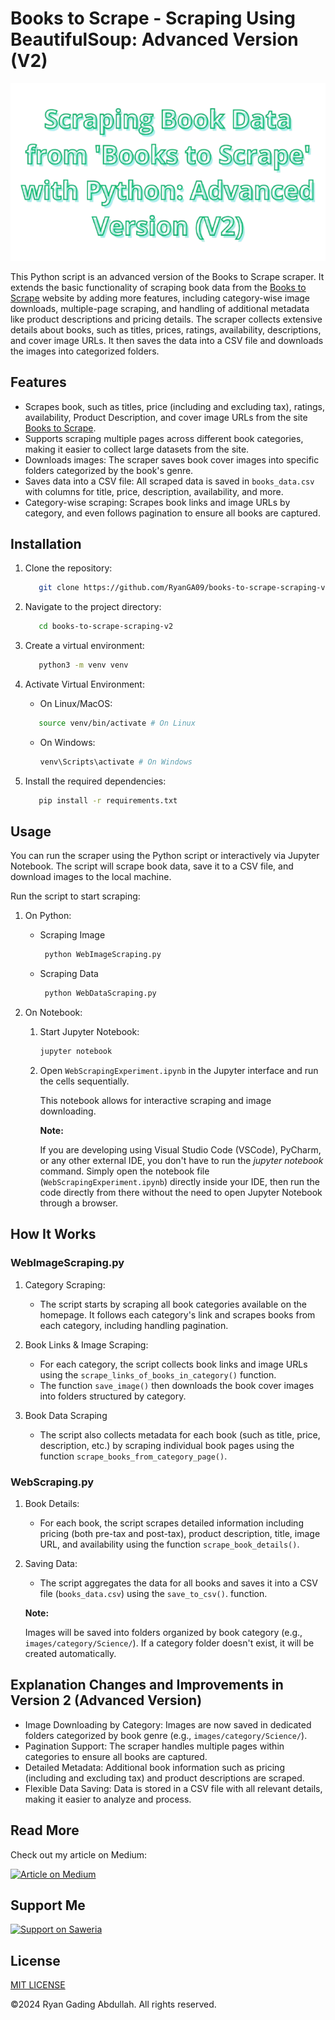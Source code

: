 # Books to Scrape - Scraping Using BeautifulSoup: Advanced Version (V2)

<div align="center">
   <img src="images/titles-picture-logo.png" alt="Scraping Book Data from Books to Scrape">
</div>

This Python script is an advanced version of the Books to Scrape scraper. It extends the basic functionality of scraping book data from the [Books to Scrape](https://books.toscrape.com/) website by adding more features, including category-wise image downloads, multiple-page scraping, and handling of additional metadata like product descriptions and pricing details. The scraper collects extensive details about books, such as titles, prices, ratings, availability, descriptions, and cover image URLs. It then saves the data into a CSV file and downloads the images into categorized folders.

## Features

- Scrapes book, such as titles, price (including and excluding tax), ratings, availability, Product Description, and cover image URLs from the site [Books to Scrape](https://books.toscrape.com/).
- Supports scraping multiple pages across different book categories, making it easier to collect large datasets from the site.
- Downloads images: The scraper saves book cover images into specific folders categorized by the book's genre.
- Saves data into a CSV file: All scraped data is saved in `books_data.csv` with columns for title, price, description, availability, and more.
- Category-wise scraping: Scrapes book links and image URLs by category, and even follows pagination to ensure all books are captured.

## Installation

1. Clone the repository:

   ```bash
      git clone https://github.com/RyanGA09/books-to-scrape-scraping-v2.git
   ```

2. Navigate to the project directory:

   ```bash
      cd books-to-scrape-scraping-v2
   ```

3. Create a virtual environment:

   ```bash
      python3 -m venv venv
   ```

4. Activate Virtual Environment:

   - On Linux/MacOS:

   ```bash
      source venv/bin/activate # On Linux
   ```

   - On Windows:

     ```bash
     venv\Scripts\activate # On Windows
     ```

5. Install the required dependencies:

   ```bash
      pip install -r requirements.txt
   ```

## Usage

You can run the scraper using the Python script or interactively via Jupyter Notebook. The script will scrape book data, save it to a CSV file, and download images to the local machine.

Run the script to start scraping:

1. On Python:

   - Scraping Image

     ```bash
      python WebImageScraping.py
     ```

   - Scraping Data

     ```bash
      python WebDataScraping.py
     ```

2. On Notebook:

   1. Start Jupyter Notebook:

      ```bash
      jupyter notebook
      ```

   2. Open `WebScrapingExperiment.ipynb` in the Jupyter interface and run the cells sequentially.

      This notebook allows for interactive scraping and image downloading.

      **Note:**

      If you are developing using Visual Studio Code (VSCode), PyCharm, or any other external IDE, you don't have to run the _jupyter notebook_ command. Simply open the notebook file (`WebScrapingExperiment.ipynb`) directly inside your IDE, then run the code directly from there without the need to open Jupyter Notebook through a browser.

## How It Works

### WebImageScraping.py

1. Category Scraping:

   - The script starts by scraping all book categories available on the homepage. It follows each category's link and scrapes books from each category, including handling pagination.

2. Book Links & Image Scraping:

   - For each category, the script collects book links and image URLs using the `scrape_links_of_books_in_category()` function.
   - The function `save_image()` then downloads the book cover images into folders structured by category.

3. Book Data Scraping
   - The script also collects metadata for each book (such as title, price, description, etc.) by scraping individual book pages using the function `scrape_books_from_category_page()`.

### WebScraping.py

1. Book Details:

   - For each book, the script scrapes detailed information including pricing (both pre-tax and post-tax), product description, title, image URL, and availability using the function `scrape_book_details()`.

2. Saving Data:

   - The script aggregates the data for all books and saves it into a CSV file (`books_data.csv`) using the `save_to_csv()`. function.

   **Note:**

   Images will be saved into folders organized by book category (e.g., `images/category/Science/`). If a category folder doesn't exist, it will be created automatically.

## Explanation Changes and Improvements in Version 2 (Advanced Version)

- Image Downloading by Category: Images are now saved in dedicated folders categorized by book genre (e.g., `images/category/Science/`).
- Pagination Support: The scraper handles multiple pages within categories to ensure all books are captured.
- Detailed Metadata: Additional book information such as pricing (including and excluding tax) and product descriptions are scraped.
- Flexible Data Saving: Data is stored in a CSV file with all relevant details, making it easier to analyze and process.

## Read More

Check out my article on Medium:

<a href="https://medium.com/@ryangadingabdullah/article-title" target="blank">
    <img src="https://img.shields.io/badge/Medium-Article-000000?logo=medium&style=for-the-badge" alt="Article on Medium" />
</a>

## Support Me

<a href="https://saweria.co/RyanGA09" target="_blank">
   <img src="https://img.shields.io/badge/Saweria-Support-orange?logo=saweria&style=for-the-badge" alt="Support on Saweria" />
</a>

## License

[MIT LICENSE](LICENSE)

&copy;2024 Ryan Gading Abdullah. All rights reserved.

